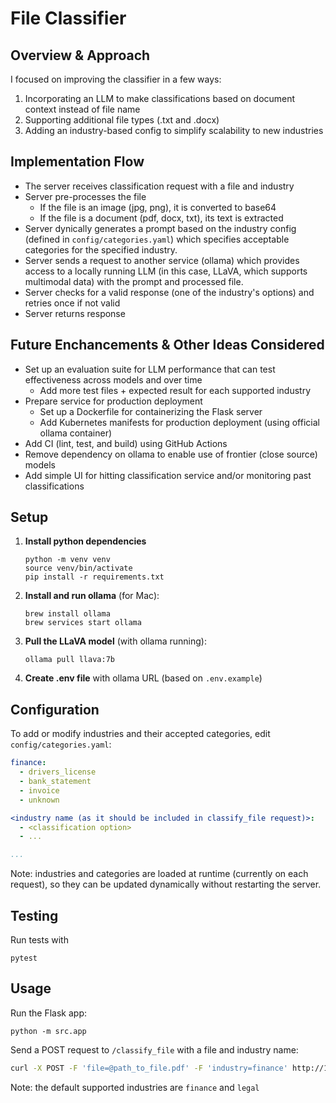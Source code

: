 # File Classifier

## Overview & Approach
I focused on improving the classifier in a few ways:
1. Incorporating an LLM to make classifications based on document context instead of file name
2. Supporting additional file types (.txt and .docx)
3. Adding an industry-based config to simplify scalability to new industries

## Implementation Flow
- The server receives classification request with a file and industry
- Server pre-processes the file
    - If the file is an image (jpg, png), it is converted to base64
    - If the file is a document (pdf, docx, txt), its text is extracted
- Server dynically generates a prompt based on the industry config (defined in `config/categories.yaml`) which specifies acceptable categories for the specified industry.
- Server sends a request to another service (ollama) which provides access to a locally running LLM (in this case, LLaVA, which supports multimodal data) with the prompt and processed file.
- Server checks for a valid response (one of the industry's options) and retries once if not valid
- Server returns response

## Future Enchancements & Other Ideas Considered
- Set up an evaluation suite for LLM performance that can test effectiveness across models and over time
    - Add more test files + expected result for each supported industry 
- Prepare service for production deployment
    - Set up a Dockerfile for containerizing the Flask server
    - Add Kubernetes manifests for production deployment (using official ollama container)
- Add CI (lint, test, and build) using GitHub Actions
- Remove dependency on ollama to enable use of frontier (close source) models
- Add simple UI for hitting classification service and/or monitoring past classifications

## Setup
1. **Install python dependencies**
   ```shell
   python -m venv venv
   source venv/bin/activate
   pip install -r requirements.txt
   ```
2. **Install and run ollama** (for Mac):
   ```shell
   brew install ollama
   brew services start ollama
   ```
3. **Pull the LLaVA model** (with ollama running):
   ```shell
   ollama pull llava:7b
   ```
4. **Create .env file** with ollama URL (based on `.env.example`)

## Configuration
To add or modify industries and their accepted categories, edit `config/categories.yaml`:

```yaml
finance:
  - drivers_license
  - bank_statement
  - invoice
  - unknown

<industry name (as it should be included in classify_file request)>:
  - <classification option>
  - ...

...
```

Note: industries and categories are loaded at runtime (currently on each request), so they can be updated dynamically without restarting the server.

## Testing
Run tests with
```shell
pytest
```

## Usage
Run the Flask app:
```shell
python -m src.app
```

Send a POST request to `/classify_file` with a file and industry name:
```sh
curl -X POST -F 'file=@path_to_file.pdf' -F 'industry=finance' http://127.0.0.1:5000/classify_file
```
Note: the default supported industries are `finance` and `legal`
